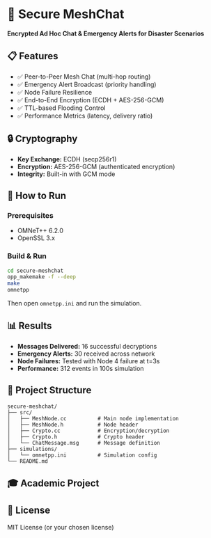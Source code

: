 # 🔐 Secure MeshChat

**Encrypted Ad Hoc Chat & Emergency Alerts for Disaster Scenarios**

## 📋 Features

- ✅ Peer-to-Peer Mesh Chat (multi-hop routing)
- ✅ Emergency Alert Broadcast (priority handling)
- ✅ Node Failure Resilience
- ✅ End-to-End Encryption (ECDH + AES-256-GCM)
- ✅ TTL-based Flooding Control
- ✅ Performance Metrics (latency, delivery ratio)

## 🔒 Cryptography

- **Key Exchange:** ECDH (secp256r1)
- **Encryption:** AES-256-GCM (authenticated encryption)
- **Integrity:** Built-in with GCM mode

## 🚀 How to Run

### Prerequisites
- OMNeT++ 6.2.0
- OpenSSL 3.x

### Build & Run
```bash
cd secure-meshchat
opp_makemake -f --deep
make
omnetpp
```

Then open `omnetpp.ini` and run the simulation.

## 📊 Results

- **Messages Delivered:** 16 successful decryptions
- **Emergency Alerts:** 30 received across network
- **Node Failures:** Tested with Node 4 failure at t=3s
- **Performance:** 312 events in 100s simulation

## 📁 Project Structure

```
secure-meshchat/
├── src/
│   ├── MeshNode.cc          # Main node implementation
│   ├── MeshNode.h           # Node header
│   ├── Crypto.cc            # Encryption/decryption
│   ├── Crypto.h             # Crypto header
│   └── ChatMessage.msg      # Message definition
├── simulations/
│   └── omnetpp.ini          # Simulation config
└── README.md
```

## 🎓 Academic Project



## 📄 License

MIT License (or your chosen license)